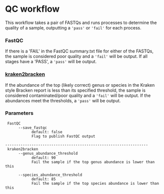 # QC workflow

This workflow takes a pair of FASTQs and runs processes to determine the quality of a sample, outputting a `'pass'` or `'fail'` for each process.

### FastQC
If there is a 'FAIL' in the FastQC summary.txt file for either of the FASTQs, the sample is considered poor quality and a `'fail'` will be output. If all stages have a 'PASS', a `'pass'` will be output.

### [kraken2bracken](../kraken2bracken/README.md)
If the abundance of the top (likely correct) genus or species in the Kraken style Bracken report is less than its specified threshold, the sample is considered contaminated/poor quality and a `'fail'` will be output. If the abundances meet the thresholds, a `'pass'` will be output.

### Parameters
```
 FastQC
      --save_fastqc
            default: false
            Flag to publish FastQC output

-----------------------------------------------------------------
 kraken2bracken
      --genus_abundance_threshold
            default: 90
            Fail the sample if the top genus abundance is lower than this

      --species_abundance_threshold
            default: 85
            Fail the sample if the top species abundance is lower than this
```